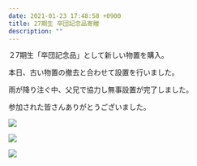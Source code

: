 ```yaml
---
date: 2021-01-23 17:48:58 +0900
title: 27期生 卒団記念品寄贈
description: ""
---
```

２7期生「卒団記念品」として新しい物置を購入。

本日、古い物置の撤去と合わせて設置を行いました。

雨が降り注ぐ中、父兄で協力し無事設置が完了しました。

参加された皆さんありがとうございました。

![](/images/img_1303.jpg)

![](/images/img_1304.jpg)

![](/images/img_1305.jpg)